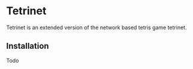 # Tetrinet #

Tetrinet is an extended version of the network based tetris game tetrinet.


## Installation ##

Todo


